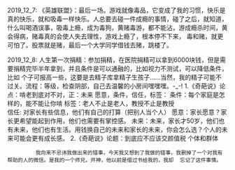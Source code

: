 2019_12_7:  《英雄联盟》：最后一场。游戏就像毒品，它变成了我的习惯，快乐是真的快乐，就和吸毒一样快乐。人总要去碰一件成瘾的事情，碰了之后，就知道，
             什么叫喝酒误事，吸毒上瘾，成为毒狗，黄赌毒游，都不能沾，游成瘾杀时间，黄会得病，赌毒真的会使人失去理性，游戏上瘾了，根本停不下来，
             毒和赌，就更可怕了。股票就是赌，最后一个大学同学借钱去赌，跳楼了。

2019_12_8:   人生第一次捐精：参加捐精，在医院捐精可以拿到6000块钱，但是需要捐精完毕半年拿到，并且条件是可以通融的，比如视力不测试，可以降低条件，比如              个子可报高一些，这要是去精子库拿精子生孩子……当然，我的精子可能不过关。流程：等级，检查阴部，自己去温馨的小房间嘿嘿嘿。-_-!
             1.《奇葩说》论点：啃老到底对不对，正：未来 愿意，条件，信任，标签：
             条件：每个家庭是怎样的，能不能让你啃
             标签：老人不止是老人，教授不止是教授  
             信任: 对家长有些信息，他们有自己的打算（把别人当个人）
             愿意：家长愿意？家长更希望能起到作用，他们也需要有掌控感。
             未来：未来，家长才50岁，他们也有未来，他们也有生活。用钱换自己的未来和家长的未来，你会怎么选？个人的未来可能会更有成长感。
             2.《奇葩说》论题：到底应不应该交颜值税
             个体和群体
             
             我向来不忌讳我做出来的错事，今天我又想到了我做的错事，我删掉了一个对我有帮助的人的微信。是我的一个师兄，开神，他以前是借过书给我的，我却  忘记了这件事情。
